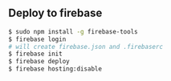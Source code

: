 ## Deploy to firebase
```sh
$ sudo npm install -g firebase-tools
$ firebase login
# will create firebase.json and .firebaserc
$ firebase init
$ firebase deploy
$ firebase hosting:disable
```

